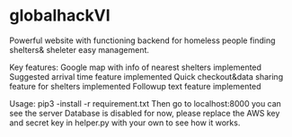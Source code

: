 # globalhackVI

Powerful website with functioning backend for homeless people finding shelters& sheleter easy management.

Key features:
Google map with info of nearest shelters implemented
Suggested arrival time feature implemented
Quick checkout&data sharing feature for shelters implemented
Followup text feature implemented


Usage: pip3 -install -r requirement.txt
Then go to localhost:8000 you can see the server
Database is disabled for now, please replace the AWS key and secret key in helper.py with your own to see how it works.
